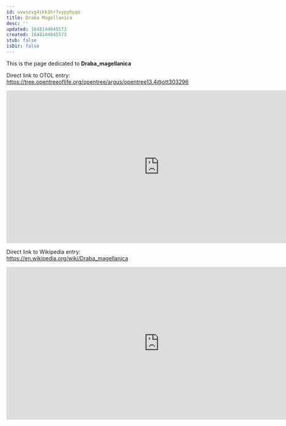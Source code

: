 ```yaml
---
id: uvwszvg4ikk1hr7vypyhyqo
title: Draba Magellanica
desc: ''
updated: 1648144045573
created: 1648144045573
stub: false
isDir: false
---
```

This is the page dedicated to **Draba_magellanica**


Direct link to OTOL entry: https://tree.opentreeoflife.org/opentree/argus/opentree13.4@ott303296



<html>
    <body>
    <iframe src="https://tree.opentreeoflife.org/opentree/argus/opentree13.4@ott303296"
    width="800" height="400" frameborder="0" allowfullscreen> </iframe>
    </body>
</html>
    


Direct link to Wikipedia entry: https://en.wikipedia.org/wiki/Draba_magellanica



<html>
    <body>
    <iframe src="https://en.wikipedia.org/wiki/Draba_magellanica"
    width="800" height="400" frameborder="0" allowfullscreen> </iframe>
    </body>
</html>
    
